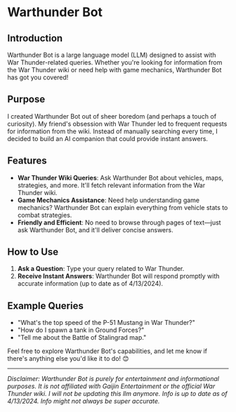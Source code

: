 # Warthunder Bot

## Introduction
Warthunder Bot is a large language model (LLM) designed to assist with War Thunder-related queries. Whether you're looking for information from the War Thunder wiki or need help with game mechanics, Warthunder Bot has got you covered!

## Purpose
I created Warthunder Bot out of sheer boredom (and perhaps a touch of curiosity). My friend's obsession with War Thunder led to frequent requests for information from the wiki. Instead of manually searching every time, I decided to build an AI companion that could provide instant answers.

## Features
- **War Thunder Wiki Queries**: Ask Warthunder Bot about vehicles, maps, strategies, and more. It'll fetch relevant information from the War Thunder wiki.
- **Game Mechanics Assistance**: Need help understanding game mechanics? Warthunder Bot can explain everything from vehicle stats to combat strategies.
- **Friendly and Efficient**: No need to browse through pages of text—just ask Warthunder Bot, and it'll deliver concise answers.

## How to Use
1. **Ask a Question**: Type your query related to War Thunder.
2. **Receive Instant Answers**: Warthunder Bot will respond promptly with accurate information (up to date as of 4/13/2024).

## Example Queries
- "What's the top speed of the P-51 Mustang in War Thunder?"
- "How do I spawn a tank in Ground Forces?"
- "Tell me about the Battle of Stalingrad map."

Feel free to explore Warthunder Bot's capabilities, and let me know if there's anything else you'd like it to do! 😊

---
*Disclaimer: Warthunder Bot is purely for entertainment and informational purposes. It is not affiliated with Gaijin Entertainment or the official War Thunder wiki. I will not be updating this llm anymore. Info is up to date as of 4/13/2024. Info might not always be super accurate.*
